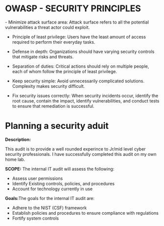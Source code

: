 <h1> OWASP - SECURITY PRINCIPLES</h1>
- Minimize attack surface area: Attack surface refers to all the potential vulnerabilities a threat actor could exploit.

- Principle of least privilege: Users have the least amount of access required to perform their everyday tasks.

- Defense in depth: Organizations should have varying security controls that mitigate risks and threats.

- Separation of duties: Critical actions should rely on multiple people, each of whom follow the principle of least privilege. 

- Keep security simple: Avoid unnecessarily complicated solutions. Complexity makes security difficult. 

- Fix security issues correctly: When security incidents occur, identify the root cause, contain the impact, identify vulnerabilities, and conduct tests to ensure that remediation is successful.


<h1> Planning a security aduit</h1>
<b>Description:</b>

This audit is to provide a well rounded experince to Jr/mid level cyber security professionals. I have successfully completed this audit on my own home lab. 


<b>SCOPE:</b> The internal IT audit will assess the following:
- Assess user permissions
- Identify Existing controls, policies, and procedures
- Account for technology currently in use 

<b>Goals:</b>The goals for the internal IT audit are: 
- Adhere to the NIST (CSF) framework
- Establish policies and procedures to ensure compliance with regulations
- Fortify system controls

